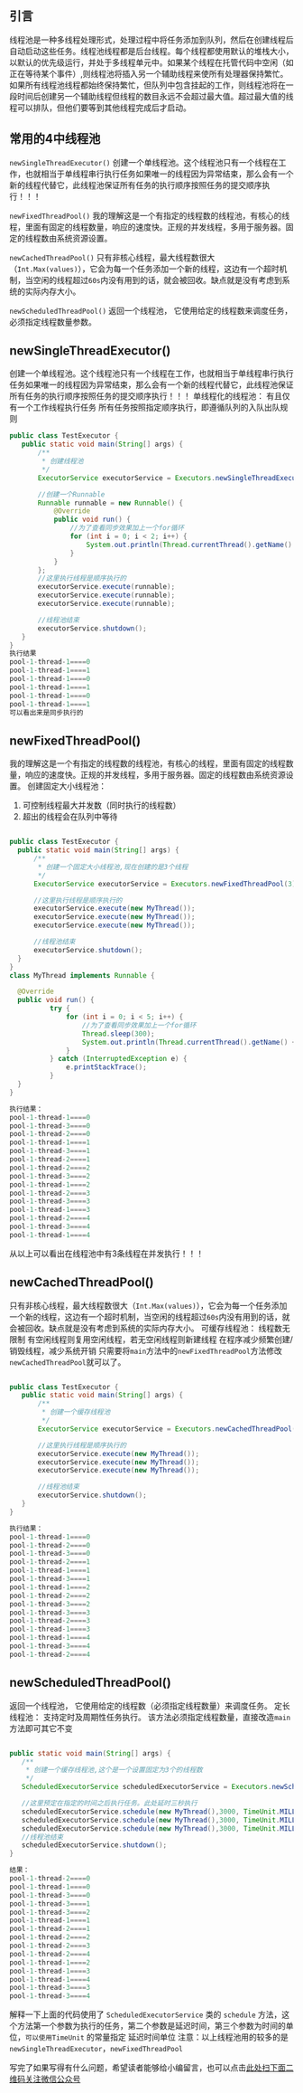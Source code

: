 ## 引言

线程池是一种多线程处理形式，处理过程中将任务添加到队列，然后在创建线程后自动启动这些任务。线程池线程都是后台线程。每个线程都使用默认的堆栈大小，以默认的优先级运行，并处于多线程单元中。如果某个线程在托管代码中空闲（如正在等待某个事件）,则线程池将插入另一个辅助线程来使所有处理器保持繁忙。如果所有线程池线程都始终保持繁忙，但队列中包含挂起的工作，则线程池将在一段时间后创建另一个辅助线程但线程的数目永远不会超过最大值。超过最大值的线程可以排队，但他们要等到其他线程完成后才启动。

## 常用的4中线程池

`newSingleThreadExecutor()`
创建一个单线程池。这个线程池只有一个线程在工作，也就相当于单线程串行执行任务如果唯一的线程因为异常结束，那么会有一个新的线程代替它，此线程池保证所有任务的执行顺序按照任务的提交顺序执行！！！

`newFixedThreadPool()`
我的理解这是一个有指定的线程数的线程池，有核心的线程，里面有固定的线程数量，响应的速度快。正规的并发线程，多用于服务器。固定的线程数由系统资源设置。

`newCachedThreadPool()`
只有非核心线程，最大线程数很大（`Int.Max(values)`），它会为每一个任务添加一个新的线程，这边有一个超时机制，当空闲的线程超过`60s`内没有用到的话，就会被回收。缺点就是没有考虑到系统的实际内存大小。

`newScheduledThreadPool()`
返回一个线程池， 它使用给定的线程数来调度任务，必须指定线程数量参数。

## newSingleThreadExecutor()

创建一个单线程池。这个线程池只有一个线程在工作，也就相当于单线程串行执行任务如果唯一的线程因为异常结束，那么会有一个新的线程代替它，此线程池保证所有任务的执行顺序按照任务的提交顺序执行！！！
单线程化的线程池：
有且仅有一个工作线程执行任务
所有任务按照指定顺序执行，即遵循队列的入队出队规则

```java
public class TestExecutor {
   public static void main(String[] args) {
       /**
        * 创建线程池
        */
       ExecutorService executorService = Executors.newSingleThreadExecutor();

       //创建一个Runnable
       Runnable runnable = new Runnable() {
           @Override
           public void run() {
               //为了查看同步效果加上一个for循环
               for (int i = 0; i < 2; i++) {
                   System.out.println(Thread.currentThread().getName() + "====" + i);
               }
           }
       };
       //这里执行线程是顺序执行的
       executorService.execute(runnable);
       executorService.execute(runnable);
       executorService.execute(runnable);

       //线程池结束
       executorService.shutdown();
   }
}
执行结果
pool-1-thread-1====0
pool-1-thread-1====1
pool-1-thread-1====0
pool-1-thread-1====1
pool-1-thread-1====0
pool-1-thread-1====1
可以看出来是同步执行的
```
## newFixedThreadPool()

我的理解这是一个有指定的线程数的线程池，有核心的线程，里面有固定的线程数量，响应的速度快。正规的并发线程，多用于服务器。固定的线程数由系统资源设置。
创建固定大小线程池：
1. 可控制线程最大并发数（同时执行的线程数）
2. 超出的线程会在队列中等待

```java

public class TestExecutor {
  public static void main(String[] args) {
      /**
       * 创建一个固定大小线程池,现在创建的是3个线程
       */
      ExecutorService executorService = Executors.newFixedThreadPool(3);

      //这里执行线程是顺序执行的
      executorService.execute(new MyThread());
      executorService.execute(new MyThread());
      executorService.execute(new MyThread());

      //线程池结束
      executorService.shutdown();
  }
}
class MyThread implements Runnable {

  @Override
  public void run() {
          try {
              for (int i = 0; i < 5; i++) {
                  //为了查看同步效果加上一个for循环
                  Thread.sleep(300);
                  System.out.println(Thread.currentThread().getName() + "====" + i);
              }
          } catch (InterruptedException e) {
              e.printStackTrace();
          }
  }
}

执行结果：
pool-1-thread-1====0
pool-1-thread-3====0
pool-1-thread-2====0
pool-1-thread-1====1
pool-1-thread-3====1
pool-1-thread-2====1
pool-1-thread-2====2
pool-1-thread-3====2
pool-1-thread-1====2
pool-1-thread-2====3
pool-1-thread-3====3
pool-1-thread-1====3
pool-1-thread-2====4
pool-1-thread-3====4
pool-1-thread-1====4

```
从以上可以看出在线程池中有3条线程在并发执行！！！

## newCachedThreadPool()

只有非核心线程，最大线程数很大（`Int.Max(values)`），它会为每一个任务添加一个新的线程，这边有一个超时机制，当空闲的线程超过`60s`内没有用到的话，就会被回收。缺点就是没有考虑到系统的实际内存大小。
可缓存线程池：
线程数无限制
有空闲线程则复用空闲线程，若无空闲线程则新建线程
在程序减少频繁创建/销毁线程，减少系统开销
只需要将`main`方法中的`newFixedThreadPool`方法修改`newCachedThreadPool`就可以了。


```java

public class TestExecutor {
   public static void main(String[] args) {
       /**
        * 创建一个缓存线程池
        */
       ExecutorService executorService = Executors.newCachedThreadPool();

       //这里执行线程是顺序执行的
       executorService.execute(new MyThread());
       executorService.execute(new MyThread());
       executorService.execute(new MyThread());

       //线程池结束
       executorService.shutdown();
   }
}

执行结果：
pool-1-thread-1====0
pool-1-thread-2====0
pool-1-thread-3====0
pool-1-thread-2====1
pool-1-thread-1====1
pool-1-thread-3====1
pool-1-thread-1====2
pool-1-thread-2====2
pool-1-thread-3====2
pool-1-thread-3====3
pool-1-thread-2====3
pool-1-thread-1====3
pool-1-thread-1====4
pool-1-thread-3====4
pool-1-thread-2====4
```

## newScheduledThreadPool()

返回一个线程池， 它使用给定的线程数（必须指定线程数量）来调度任务。
定长线程池：
支持定时及周期性任务执行。
该方法必须指定线程数量，直接改造`main`方法即可其它不变

```java

public static void main(String[] args) {
   /**
    * 创建一个缓存线程池,这个是一个设置固定为3个的线程数
    */
   ScheduledExecutorService scheduledExecutorService = Executors.newScheduledThreadPool(3);

   //这里预定在指定的时间之后执行任务。此处延时三秒执行
   scheduledExecutorService.schedule(new MyThread(),3000, TimeUnit.MILLISECONDS);
   scheduledExecutorService.schedule(new MyThread(),3000, TimeUnit.MILLISECONDS);
   scheduledExecutorService.schedule(new MyThread(),3000, TimeUnit.MILLISECONDS);
   //线程池结束
   scheduledExecutorService.shutdown();
}

结果：
pool-1-thread-2====0
pool-1-thread-1====0
pool-1-thread-3====0
pool-1-thread-3====1
pool-1-thread-3====2
pool-1-thread-1====1
pool-1-thread-2====1
pool-1-thread-2====2
pool-1-thread-2====3
pool-1-thread-2====4
pool-1-thread-1====2
pool-1-thread-1====3
pool-1-thread-1====4
pool-1-thread-3====3
pool-1-thread-3====4

```

解释一下上面的代码使用了 `ScheduledExecutorService` 类的 `schedule` 方法，这个方法第一个参数为执行的任务，第二个参数是延迟时间，第三个参数为时间的单位，`可以使用TimeUnit` 的常量指定 延迟时间单位
注意：以上线程池用的较多的是 `newSingleThreadExecutor`，`newFixedThreadPool`

写完了如果写得有什么问题，希望读者能够给小编留言，也可以点击[此处扫下面二维码关注微信公众号](https://www.ycbbs.vip/?p=28 "此处扫下面二维码关注微信公众号")